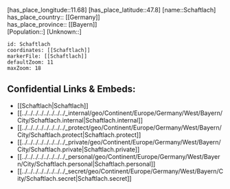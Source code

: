 ﻿---
location: [47.8,11.68] 
mapzoom: [7,12] 
mapmarker: city 
type: City
tags:
- geo/City


SpocWebEntityId: 33991
isDeleted: false
confidential: public

---
[has_place_longitude::11.68] 
[has_place_latitude::47.8] 
[name::Schaftlach] 
has_place_country:: [[Germany]]  
has_place_province:: [[Bayern]]  
[Population::] 
[Unknown::] 


```leaflet
id: Schaftlach
coordinates: [[Schaftlach]] 
markerFile: [[Schaftlach]] 
defaultZoom: 11 
maxZoom: 18
```


## Confidential Links & Embeds: 
- [[Schaftlach|Schaftlach]]  
- [[../../../../../../../../_internal/geo/Continent/Europe/Germany/West/Bayern/City/Schaftlach.internal|Schaftlach.internal]] 
- [[../../../../../../../../_protect/geo/Continent/Europe/Germany/West/Bayern/City/Schaftlach.protect|Schaftlach.protect]] 
- [[../../../../../../../../_private/geo/Continent/Europe/Germany/West/Bayern/City/Schaftlach.private|Schaftlach.private]] 
- [[../../../../../../../../_personal/geo/Continent/Europe/Germany/West/Bayern/City/Schaftlach.personal|Schaftlach.personal]] 
- [[../../../../../../../../_secret/geo/Continent/Europe/Germany/West/Bayern/City/Schaftlach.secret|Schaftlach.secret]] 
